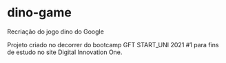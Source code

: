 # dino-game
Recriação do jogo dino do Google

Projeto criado no decorrer do bootcamp GFT START_UNI 2021 #1 para fins de estudo no site Digital Innovation One.
